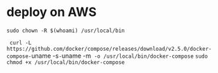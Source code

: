 # deploy on AWS

`sudo chown -R $(whoami) /usr/local/bin`

` curl -L https://github.com/docker/compose/releases/download/v2.5.0/docker-compose-`uname -s`-`uname -m` -o /usr/local/bin/docker-compose`
`sudo chmod +x /usr/local/bin/docker-compose`

